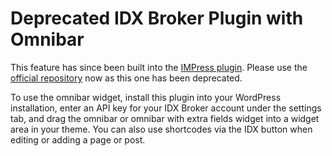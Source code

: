# Deprecated IDX Broker Plugin with Omnibar
This feature has since been built into the [IMPress plugin](https://github.com/idxbroker/wordpress-plugin).
Please use the [official repository](https://github.com/idxbroker/wordpress-plugin) now as this one has been deprecated.



To use the omnibar widget, install this plugin into your WordPress installation, enter an API key for your IDX Broker account under the settings tab, and drag the omnibar or omnibar with extra fields widget into a widget area in your theme. 
You can also use shortcodes via the IDX button when editing or adding a page or post.
